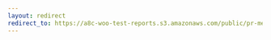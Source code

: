 ```yaml
---
layout: redirect
redirect_to: https://a8c-woo-test-reports.s3.amazonaws.com/public/pr-merge/40051/e2e/index.html
---
```

